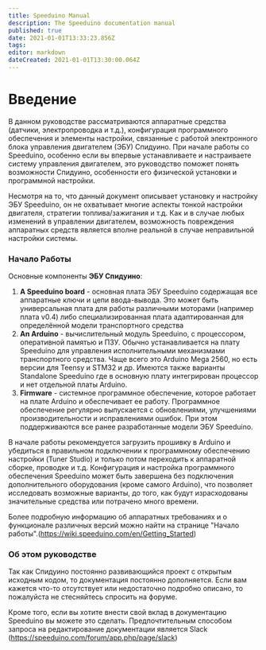 ```yaml
---
title: Speeduino Manual
description: The Speeduino documentation manual
published: true
date: 2021-01-01T13:33:23.856Z
tags: 
editor: markdown
dateCreated: 2021-01-01T13:30:00.064Z
---
```


# Введение
В данном руководстве рассматриваются аппаратные средства (датчики, электропроводка и т.д.), конфигурация программного обеспечения и элементы настройки, связанные с работой электронного блока управления двигателем (ЭБУ) Спидуино. При начале работы со Speeduino, особенно если вы впервые устанавливаете и настраиваете систему управления двигателем, это руководство поможет понять возможности Спидуино, особенности его физической установки и программной настройки.

Несмотря на то, что данный документ описывает установку и настройку ЭБУ Speeduino, он не охватывает многие аспекты тонкой настройки двигателя, стратегии топлива/зажигания и т.д. Как и в случае любых изменений в управлении двигателем, возможность повреждения аппаратных средств является вполне реальной в случае неправильной настройки системы.

### Начало Работы

Основные компоненты **ЭБУ Спидуино**:

1. **A Speeduino board** - основная плата ЭБУ Speeduino содержащая все аппаратные ключи и цепи ввода-вывода. Это может быть универсальная плата для работы различными моторами (например плата v0.4) либо специализированная плата адаптированная для определённой модели транспортного средства
2. **An Arduino** - вычислительный модуль Speeduino, с процессором, оперативной памятью и ПЗУ. Обычно устанавливается на плату Speeduino для управления исполнительными механизмами транспортного средства. Чаще всего это Arduino Mega 2560, но есть версии для Teensy и STM32 и др. Имеются также варианты Standalone Speeduino где в основную плату интегрирован процессор и нет отдельной платы Arduino.
3. **Firmware** - системное программное обеспечение, которое работает на плате Arduino и обеспечивает ее работу. Программное обеспечение регулярно выпускается с обновлениями, улучшениями производительности и исправлениями ошибок. При этом поддерживаются все ранее разработанные модели ЭБУ Speeduino.

В начале работы рекомендуется загрузить прошивку в Arduino и убедиться в правильном подключении к программному обеспечению настройки (Tuner Studio) и только потом переходить к аппаратной сборке, проводке и т.д. Конфигурация и настройка программного обеспечения Speeduino может быть завершена без подключения дополнительного оборудования (кроме самого Arduino), что позволяет исследовать возможные варианты, до того, как будут израсходованы значительные средства или потрачено много времени.

Более подробную информацию об аппаратных требованиях и о функционале различных версий можно найти на странице "Начало работы".(https://wiki.speeduino.com/en/Getting_Started)

### Об этом руководстве

Так как Спидуино постоянно развивающийся проект с открытым исходным кодом, то документация постоянно дополняется. Если вам кажется что-то отсутствует или недостаточно подробно описано, то пожалуйста не стесняйтесь спросить на форуме.

Кроме того, если вы хотите внести свой вклад в документацию Speeduino вы можете это сделать. Предпочтительным способом запроса на редактирование документации является Slack (https://speeduino.com/forum/app.php/page/slack)
